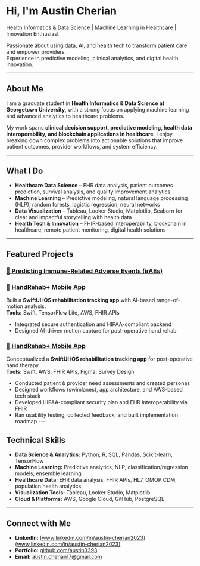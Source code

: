 # Hi, I'm Austin Cherian
Health Informatics & Data Science | Machine Learning in Healthcare | Innovation Enthusiast

Passionate about using data, AI, and health tech to transform patient care and empower providers.  
Experience in predictive modeling, clinical analytics, and digital health innovation.

---

## About Me
I am a graduate student in **Health Informatics & Data Science at Georgetown University**, with a strong focus on applying machine learning and advanced analytics to healthcare problems.  

My work spans **clinical decision support, predictive modeling, health data interoperability, and blockchain applications in healthcare**. I enjoy breaking down complex problems into actionable solutions that improve patient outcomes, provider workflows, and system efficiency.  

---

## What I Do
- **Healthcare Data Science** – EHR data analysis, patient outcomes prediction, survival analysis, and quality improvement analytics  
- **Machine Learning** – Predictive modeling, natural language processing (NLP), random forests, logistic regression, neural networks  
- **Data Visualization** – Tableau, Looker Studio, Matplotlib, Seaborn for clear and impactful storytelling with health data  
- **Health Tech & Innovation** – FHIR-based interoperability, blockchain in healthcare, remote patient monitoring, digital health solutions  

---

## Featured Projects
### [🧬 Predicting Immune-Related Adverse Events (irAEs)](https://github.com/austin3393/Predicting-Immune-Related-Adverse-Events-irAEs-)
### [🏥 HandRehab+ Mobile App](https://github.com/austin3393/HandRehab-Mobile-App)
Built a **SwiftUI iOS rehabilitation tracking app** with AI-based range-of-motion analysis.  
**Tools:** Swift, TensorFlow Lite, AWS, FHIR APIs  
- Integrated secure authentication and HIPAA-compliant backend  
- Designed AI-driven motion capture for post-operative hand rehab  

### [🏥 HandRehab+ Mobile App](https://github.com/austin3393/HandRehab-Mobile-App)
Conceptualized a **SwiftUI iOS rehabilitation tracking app** for post-operative hand therapy.  
**Tools:** Swift, AWS, FHIR APIs, Figma, Survey Design  

- Conducted patient & provider need assessments and created personas  
- Designed workflows (swimlanes), app architecture, and AWS-based tech stack  
- Developed HIPAA-compliant security plan and EHR interoperability via FHIR  
- Ran usability testing, collected feedback, and built implementation roadmap ---

## Technical Skills
- **Data Science & Analytics:** Python, R, SQL, Pandas, Scikit-learn, TensorFlow  
- **Machine Learning:** Predictive analytics, NLP, classification/regression models, ensemble learning  
- **Healthcare Data:** EHR data analysis, FHIR APIs, HL7, OMOP CDM, population health analytics  
- **Visualization Tools:** Tableau, Looker Studio, Matplotlib  
- **Cloud & Platforms:** AWS, Google Cloud, GitHub, PostgreSQL  

---

## Connect with Me
- **LinkedIn:** [www.linkedin.com/in/austin-cherian2023](www.linkedin.com/in/austin-cherian2023)  
- **Portfolio:** [github.com/austin3393](https://github.com/austin3393)  
- **Email:** austin.cherian17@gmail.com  

